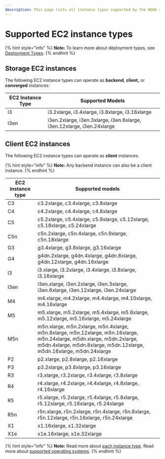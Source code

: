 ```yaml
---
description: This page lists all instance types supported by the WEKA system version.
---
```


# Supported EC2 instance types

{% hint style="info" %}
**Note:** To learn more about deployment types, see [Deployment Types](deployment-types.md).
{% endhint %}

## Storage EC2 instances

The following EC2 instance types can operate as **backend**, **client,** or **converged** instances:

| **EC2 Instance Type** | **Supported Models**                                                   |
| --------------------- | ---------------------------------------------------------------------- |
| I3                    | i3.2xlarge, i3.4xlarge, i3.8xlarge, i3.16xlarge                        |
| I3en                  | i3en.2xlarge, i3en.3xlarge, i3en.6xlarge, i3en.12xlarge, i3en.24xlarge |

## Client EC2 instances

The following EC2 instance types can operate as **client** instances.

{% hint style="info" %}
**Note:** Any backend instance can also be a client instance.
{% endhint %}

| **EC2 instance type** | **Supported models**                                                                                                                                                                            |
| --------------------- | ----------------------------------------------------------------------------------------------------------------------------------------------------------------------------------------------- |
| C3                    | c3.2xlarge, c3.4xlarge, c3.8xlarge                                                                                                                                                              |
| C4                    | c4.2xlarge, c4.4xlarge, c4.8xlarge                                                                                                                                                              |
| C5                    | c5.2xlarge, c5.4xlarge, c5.9xlarge, c5.12xlarge, c5.18xlarge, c5.24xlarge                                                                                                                       |
| C5n                   | c5n.2xlarge, c5n.4xlarge, c5n.9xlarge, c5n.18xlarge                                                                                                                                             |
| G3                    | g3.4xlarge, g3.8xlarge, g3.16xlarge                                                                                                                                                             |
| G4                    | g4dn.2xlarge, g4dn.4xlarge, g4dn.8xlarge, g4dn.12xlarge, g4dn.16xlarge                                                                                                                          |
| I3                    | i3.xlarge, i3.2xlarge, i3.4xlarge, i3.8xlarge, i3.16xlarge                                                                                                                                      |
| I3en                  | i3en.xlarge, i3en.2xlarge, i3en.3xlarge, i3en.6xlarge, i3en.12xlarge, i3en.24xlarge                                                                                                             |
| M4                    | m4.xlarge, m4.2xlarge, m4.4xlarge, m4.10xlarge, m4.16xlarge                                                                                                                                     |
| M5                    | m5.xlarge, m5.2xlarge, m5.4xlarge, m5.8xlarge, m5.12xlarge, m5.16xlarge, m5.24xlarge                                                                                                            |
| M5n                   | m5n.xlarge, m5n.2xlarge, m5n.4xlarge, m5n.8xlarge, m5n.12xlarge, m5n.16xlarge, m5n.24xlarge, m5dn.xlarge, m5dn.2xlarge, m5dn.4xlarge, m5dn.8xlarge, m5dn.12xlarge, m5dn.16xlarge, m5dn.24xlarge |
| P2                    | p2.xlarge, p2.8xlarge, p2.16xlarge                                                                                                                                                              |
| P3                    | p3.2xlarge, p3.8xlarge, p3.16xlarge                                                                                                                                                             |
| R3                    | r3.xlarge, r3.2xlarge, r3.4xlarge, r3.8xlarge                                                                                                                                                   |
| R4                    | r4.xlarge, r4.2xlarge, r4.4xlarge, r4.8xlarge, r4.16xlarge                                                                                                                                      |
| R5                    | r5.xlarge, r5.2xlarge, r5.4xlarge, r5.8xlarge, r5.12xlarge, r5.16xlarge, r5.24xlarge                                                                                                            |
| R5n                   | r5n.xlarge, r5n.2xlarge, r5n.4xlarge, r5n.8xlarge, r5n.12xlarge, r5n.16xlarge, r5n.24xlarge                                                                                                     |
| X1                    | x1.16xlarge, x1.32xlarge                                                                                                                                                                        |
| X1e                   | x1e.16xlarge, x1e.32xlarge                                                                                                                                                                      |

{% hint style="info" %}
**Note:** Read more about [each instance type](https://aws.amazon.com/ec2/instance-types/). Read more about [supported operating systems](../prerequisites-for-installation-of-weka-dedicated-hosts.md#operation-system).
{% endhint %}
